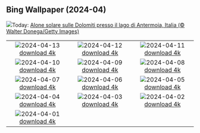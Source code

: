 ## Bing Wallpaper (2024-04)
![](https://www.bing.com/th?id=OHR.AloneSole_IT-IT3498476071_UHD.jpg&w=1000)Today: [Alone solare sulle Dolomiti presso il lago di Antermoia, Italia (© Walter Donega/Getty Images)](https://www.bing.com/th?id=OHR.AloneSole_IT-IT3498476071_UHD.jpg)

|      |      |      |
| :----: | :----: | :----: |
|![](https://www.bing.com/th?id=OHR.SpringApple_IT-IT3617593822_UHD.jpg&pid=hp&w=384&h=216&rs=1&c=4)2024-04-13 [download 4k](https://www.bing.com/th?id=OHR.SpringApple_IT-IT3617593822_UHD.jpg)|![](https://www.bing.com/th?id=OHR.SunsetArchesNP_IT-IT3537789525_UHD.jpg&pid=hp&w=384&h=216&rs=1&c=4)2024-04-12 [download 4k](https://www.bing.com/th?id=OHR.SunsetArchesNP_IT-IT3537789525_UHD.jpg)|![](https://www.bing.com/th?id=OHR.DragonWaterfall_IT-IT3577761002_UHD.jpg&pid=hp&w=384&h=216&rs=1&c=4)2024-04-11 [download 4k](https://www.bing.com/th?id=OHR.DragonWaterfall_IT-IT3577761002_UHD.jpg)|
|![](https://www.bing.com/th?id=OHR.OwlSiblings_IT-IT3656877654_UHD.jpg&pid=hp&w=384&h=216&rs=1&c=4)2024-04-10 [download 4k](https://www.bing.com/th?id=OHR.OwlSiblings_IT-IT3656877654_UHD.jpg)|![](https://www.bing.com/th?id=OHR.SardiniaSalt_IT-IT3748947428_UHD.jpg&pid=hp&w=384&h=216&rs=1&c=4)2024-04-09 [download 4k](https://www.bing.com/th?id=OHR.SardiniaSalt_IT-IT3748947428_UHD.jpg)|![](https://www.bing.com/th?id=OHR.HedgehogMeadow_IT-IT3829622276_UHD.jpg&pid=hp&w=384&h=216&rs=1&c=4)2024-04-08 [download 4k](https://www.bing.com/th?id=OHR.HedgehogMeadow_IT-IT3829622276_UHD.jpg)|
|![](https://www.bing.com/th?id=OHR.BeaverDenali_IT-IT3876501341_UHD.jpg&pid=hp&w=384&h=216&rs=1&c=4)2024-04-07 [download 4k](https://www.bing.com/th?id=OHR.BeaverDenali_IT-IT3876501341_UHD.jpg)|![](https://www.bing.com/th?id=OHR.JapanHimeji_IT-IT3790659701_UHD.jpg&pid=hp&w=384&h=216&rs=1&c=4)2024-04-06 [download 4k](https://www.bing.com/th?id=OHR.JapanHimeji_IT-IT3790659701_UHD.jpg)|![](https://www.bing.com/th?id=OHR.BahamasSpace_IT-IT0834278033_UHD.jpg&pid=hp&w=384&h=216&rs=1&c=4)2024-04-05 [download 4k](https://www.bing.com/th?id=OHR.BahamasSpace_IT-IT0834278033_UHD.jpg)|
|![](https://www.bing.com/th?id=OHR.DolomitesSeiserAlm_IT-IT7507692792_UHD.jpg&pid=hp&w=384&h=216&rs=1&c=4)2024-04-04 [download 4k](https://www.bing.com/th?id=OHR.DolomitesSeiserAlm_IT-IT7507692792_UHD.jpg)|![](https://www.bing.com/th?id=OHR.KyrgyzstanRainbow_IT-IT9404693194_UHD.jpg&pid=hp&w=384&h=216&rs=1&c=4)2024-04-03 [download 4k](https://www.bing.com/th?id=OHR.KyrgyzstanRainbow_IT-IT9404693194_UHD.jpg)|![](https://www.bing.com/th?id=OHR.JutlandSpring_IT-IT3723976885_UHD.jpg&pid=hp&w=384&h=216&rs=1&c=4)2024-04-02 [download 4k](https://www.bing.com/th?id=OHR.JutlandSpring_IT-IT3723976885_UHD.jpg)|
|![](https://www.bing.com/th?id=OHR.PalazzoFarnese_IT-IT8737632028_UHD.jpg&pid=hp&w=384&h=216&rs=1&c=4)2024-04-01 [download 4k](https://www.bing.com/th?id=OHR.PalazzoFarnese_IT-IT8737632028_UHD.jpg)|